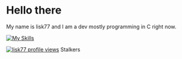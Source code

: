 # Hello there

My name is lisk77 and I am a dev mostly programming in C right now.


[![My Skills](https://skillicons.dev/icons?i=c,cpp,rust,py,java,lua,cs,go)](https://skillicons.dev)


[![lisk77 profile views](https://u8views.com/api/v1/github/profiles/44212715/views/day-week-month-total-count.svg)](https://u8views.com/github/lisk77) Stalkers
